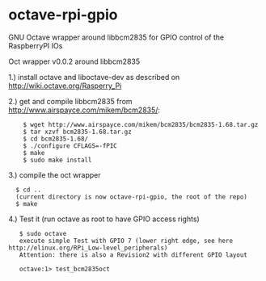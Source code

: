 octave-rpi-gpio
===============

GNU Octave wrapper around libbcm2835 for GPIO control of the RaspberryPI IOs

Oct wrapper v0.0.2 around libbcm2835

1.) install octave and liboctave-dev as described on
    http://wiki.octave.org/Rasperry_Pi

2.) get and compile libbcm2835 from http://www.airspayce.com/mikem/bcm2835/:

```
    $ wget http://www.airspayce.com/mikem/bcm2835/bcm2835-1.68.tar.gz
    $ tar xzvf bcm2835-1.68.tar.gz
    $ cd bcm2835-1.68/
    $ ./configure CFLAGS=-fPIC
    $ make
    $ sudo make install
```

3.) compile the oct wrapper
```
  $ cd ..
  (current directory is now octave-rpi-gpio, the root of the repo)
  $ make
```  
4.) Test it (run octave as root to have GPIO access rights)
```
   $ sudo octave
   execute simple Test with GPIO 7 (lower right edge, see here http://elinux.org/RPi_Low-level_peripherals)
   Attention: there is also a Revision2 with different GPIO layout

   octave:1> test_bcm2835oct
```
